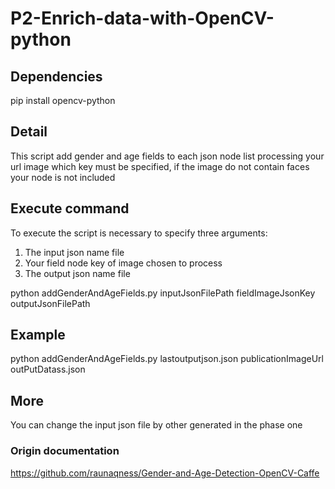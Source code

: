 # P2-Enrich-data-with-OpenCV-python

## Dependencies

pip install opencv-python

## Detail

This script add gender and age fields to each json node list processing your url image which key must be specified, if the image do not contain faces your node is not included

## Execute command

To execute the script is necessary to specify three arguments:
1. The input json name file
2. Your field node key of image chosen to process
3. The output json name file 

python addGenderAndAgeFields.py inputJsonFilePath fieldImageJsonKey outputJsonFilePath 

## Example
python addGenderAndAgeFields.py lastoutputjson.json publicationImageUrl outPutDatass.json

## More
You can change the input json file by other generated in the phase one

### Origin documentation
https://github.com/raunaqness/Gender-and-Age-Detection-OpenCV-Caffe

